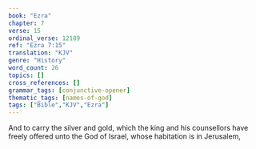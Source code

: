 ```yaml
---
book: "Ezra"
chapter: 7
verse: 15
ordinal_verse: 12189
ref: "Ezra 7:15"
translation: "KJV"
genre: "History"
word_count: 26
topics: []
cross_references: []
grammar_tags: [conjunctive-opener]
thematic_tags: [names-of-god]
tags: ["Bible","KJV","Ezra"]
---
```

And to carry the silver and gold, which the king and his counsellors have freely offered unto the God of Israel, whose habitation is in Jerusalem,
